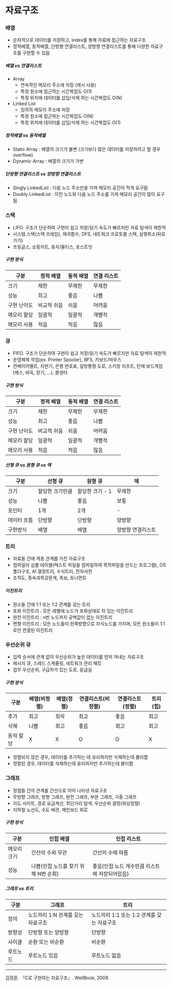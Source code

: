 # 자료구조

### 배열

- 순차적으로 데이터를 저장하고, index를 통해 자료에 접근하는 자료구조
- 정적배열, 동적배열, 단방향 연결리스트, 양방향 연결리스트를 통해 다양한 자료구조를 구현할 수 있음

##### 배열 vs 연결리스트

- Array
	- 연속적인 메모리 주소에 저장 (캐시 사용)
	- 특정 원소에 접근하는 시간복잡도 O(1)
	- 특정 위치에 데이터를 삽입/삭제 하는 시간복잡도 O(N)
- Linked List
	- 임의의 메모리 주소에 저장
	- 특정 원소에 접근하는 시간복잡도 O(N)
	- 특정 위치에 데이터를 삽입/삭제 하는 시간복잡도 O(1)

##### 정적배열 vs 동적배열

- Static Array : 배열의 크기가 불변 (크기보다 많은 데이터를 저장하려고 할 경우 overflow)
- Dynamic Array : 배열의 크기가 가변

##### 단방향 연결리스트 vs 양방향 연결리스트

- Singly LinkedList : 다음 노드 주소만을 가져 메모리 공간이 적게 요구됨
- Doubly LinkedList : 이전 노드와 다음 노드 주소를 가져 메모리 공간이 많이 요구됨

### 스택

- LIFO. 구조가 단순하여 구현이 쉽고 저장/읽기 속도가 빠르지만 자료 탐색이 제한적
- 시스템 스택(스택 프레임), 재귀함수, DFS, 네트워크 프로토콜 스택, 실행취소(뒤로가기)
- 프링글스, 쇼핑카트, 휴지/물티스, 포스트잇

##### 구현 방식

|구분|정적 배열|동적 배열|연결 리스트|
|-|-|-|-|
|크기|제한|무제한|무제한|
|성능|최고|좋음|나쁨|
|구현 난이도|비교적 쉬움|쉬움|어려움|
|메모리 할당|일괄적|일괄적|개별적|
|메모리 사용|적음|적음|많음|

### 큐

- FIFO. 구조가 단순하여 구현이 쉽고 저장/읽기 속도가 빠르지만 자료 탐색이 제한적
- 운영체제 작업(ex. Printer Spooler), BFS, 키보드/마우스
- 컨베이어벨트, 자판기, 은행 번호표, 일방통행 도로, 스키장 리프트, 턴제 보드게임(체스, 바둑, 장기, ...), 콜센터

##### 구현 방식

|구분|정적 배열|동적 배열|연결 리스트|
|-|-|-|-|
|크기|제한|무제한|무제한|
|성능|최고|좋음|나쁨|
|구현 난이도|비교적 쉬움|쉬움|어려움|
|메모리 할당|일괄적|일괄적|개별적|
|메모리 사용|적음|적음|많음|

##### 선형 큐 vs 원형 큐 vs 덱

|구분|선형 큐|원형 큐|덱|
|-|-|-|-|
|크기|할당한 크기만큼|할당한 크기 - 1|무제한|
|성능|나쁨|좋음|보통|
|포인터|1개|2개|-|
|데이터 흐름|단방향|단방향|양방향|
|구현방식|배열|배열|양방향 연결리스트|

### 트리

- 자료들 간에 계층 관계를 가진 자료구조
- 컴파일러 심볼 테이블(텍스트 파일을 컴파일하여 목적파일을 만드는 프로그램), OS 폴더구조, AI 결정트리, 수식트리, 전자사전
- 조직도, 종속과목강문계, 족보, 토너먼트

##### 이진트리

- 원소들 간에 1:1 또는 1:2 관계를 갖는 트리
- 포화 이진트리 : 모든 레벨에 노드가 포화상태로 차 있는 이진트리
- 완전 이진트리 : n번 노드까지 공백값이 없는 이진트리
- 편향 이진트리 : 모든 노드들이 한쪽방향으로 자식노드를 가지며, 모든 원소들이 1:1로만 연결된 이진트리

### 우선순위 큐

- 입력 순서에 관계 없이 우선순위가 높은 데이터를 먼저 꺼내는 자료구조
- 메시지 큐, 스레드 스케줄링, 네트워크 관리 패킷
- 업무 우선순위, 구급차가 있는 도로, 응급실

##### 구현 방식

|구분|배열(비정렬)|배열(정렬)|연결리스트(비정렬)|연결리스트(정렬)|트리(힙)|
|-|-|-|-|-|-|
|추가|최고|최악|최고|좋음|최고|
|삭제|나쁨|최고|좋음|최고|최고|
|동적 할당|X|X|O|O|X|

- 정렬되지 않은 경우, 데이터를 추가하는 데 유리하지만 삭제하는데 불리함
- 정렬된 경우, 데이터를 삭제하는데 유리하지만 추가하는데 불리함

### 그래프

- 정점들 간의 관계를 간선으로 이어 나타낸 자료구조
- 무방향 그래프, 방향 그래프, 완전 그래프, 부분 그래프, 가중 그래프
- 지도 사이트, 경로 요금계산, 최단거리 탐색, 우선순위 결정(위상정렬)
- 지하철 노선도, 수도 배관, 메인보드 회로

##### 구현 방식

|구분|인접 배열|인접 리스트|
|-|-|-|
|메모리 크기|간선의 수와 무관|간선의 수에 따름|
|성능|나쁨(인접 노드를 찾기 위해 N번 순회)|좋음(인접 노드 개수만큼 리스트에 저장되어있음)|


##### 그래프 vs 트리

|구분|그래프|트리|
|-|-|-|
|정의|노드끼리 1:N 관계를 갖는 자료구조|노드끼리 1:1 또는 1:2 관계를 갖는 자료구조|
|방향성|단방향 또는 양방향|단방향|
|사이클|순환 또는 비순환|비순환|
|루트노드|루트노드 있음|루트노드 없음|

- - -

김정훈. 『C로 구현하는 자료구조』. WellBook, 2009.